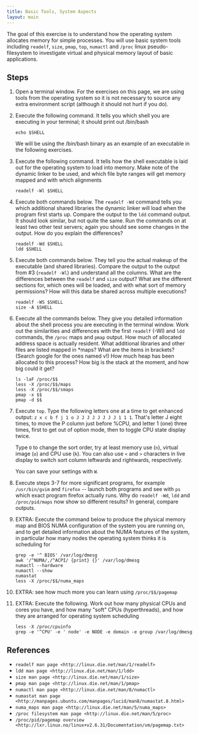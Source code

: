 ```yaml
---
title: Basic Tools, System Aspects
layout: main
---
```


The goal of this exercise is to understand how the operating system allocates
memory for simple processes.  You will use basic system tools including
`readelf`, `size`, `pmap`, `top`, `numactl` and `/proc` linux
pseudo-filesystem to investigate virtual and physical memory layout of basic
applications.

Steps
-----

1. Open a terminal window. For the exercises on this page, we are using
   tools from the operating system so it is not necessary to source any
   extra environment script (although it should not hurt if you do).

2. Execute the following command.  It tells you which shell you are executing
   in your terminal; it should print out /bin/bash

       echo $SHELL

   We will be using the /bin/bash binary as an example of an executable
   in the following exercises.

3. Execute the following command.  It tells how the shell executable is laid
   out for the operating system to load into memory.  Make note of the dynamic
   linker to be used, and which file byte ranges will get memory mapped and
   with which alignments

       readelf -Wl $SHELL

4. Execute both commands below.  The `readelf -Wd` command tells you which
   additional shared libraries the dynamic linker will load when the program
   first starts up.  Compare the output to the `ldd` command output.  It
   should look similar, but not quite the same.  Run the commands on at least
   two other test servers; again you should see some changes in the output.
   How do you explain the differences?

       readelf -Wd $SHELL
       ldd $SHELL

5. Execute both commands below.  They tell you the actual makeup of the
   executable (and shared libraries).  Compare the output to the output from
   #3 (`readelf -Wl`) and understand all the columns.  What are the
   differences between the `readelf` and `size` output?  What are the
   different sections for, which ones will be loaded, and with what sort of
   memory permissions?  How will this data be shared across multiple
   executions?

       readelf -WS $SHELL
       size -A $SHELL

6. Execute all the commands below.  They give you detailed information about
   the shell process you are executing in the terminal window.  Work out the
   similarities and differences with the first `readelf` (-Wl) and `ldd`
   commands, the `/proc` maps and `pmap` output.  How much of allocated
   address space is actually resident.  What additional libraries and other
   files are listed mapped in \*maps?  What are the items in brackets? (Search
   google for the ones named v<something>!) How much heap has been allocated
   to this process?  How big is the stack at the moment, and how big could it
   get?

       ls -laF /proc/$$
       less -X /proc/$$/maps
       less -X /proc/$$/smaps
       pmap -x $$
       pmap -d $$

7. Execute `top`.  Type the following letters one at a time to get enhanced
   output: `z x c b f j 1 o J J J J J J J J 1 1 1`.  That's letter J eight
   times, to move the P column just before %CPU, and letter 1 (one) three
   times, first to get out of option mode, then to toggle CPU state display
   twice.

   Type `O` to change the sort order, try at least memory use (`n`), virtual
   image (`o`) and CPU use (`k`).  You can also use `<` and `>`
   characters in live display to switch sort column leftwards and rightwards,
   respectively.

   You can save your settings with `W`.

8. Execute steps 3-7 for more significant programs, for example
   `/usr/bin/gvim` and `firefox` -- launch both programs and see with
   `ps` which exact program firefox actually runs.  Why do `readelf -Wd`,
   `ldd` and `/proc/pid/maps` now show so different results?  In general,
   compare outputs.

9. EXTRA: Execute the command below to produce the physical memory map and
   BIOS NUMA configuration of the system you are running on, and to get
   detailed information about the NUMA features of the system, in particular
   how many nodes the operating system thinks it is scheduling for

       grep -e '^ BIOS' /var/log/dmesg
       awk '/^NUMA/,/^ACPI/ {print} {}' /var/log/dmesg
       numactl --hardware
       numactl --show
       numastat
       less -X /proc/$$/numa_maps

11. EXTRA: see how much more you can learn using `/proc/$$/pagemap`

12. EXTRA: Execute the following. Work out how many physical CPUs and cores
    you have, and how many "soft" CPUs (hyperthreads), and how they are
    arranged for operating system scheduling

        less -X /proc/cpuinfo
        grep -e '^CPU' -e ' node' -e NODE -e domain -e group /var/log/dmesg

References
----------

* `readelf man page <http://linux.die.net/man/1/readelf>`
* `ldd man page <http://linux.die.net/man/1/ldd>`
* `size man page <http://linux.die.net/man/1/size>`
* `pmap man page <http://linux.die.net/man/1/pmap>`
* `numactl man page <http://linux.die.net/man/8/numactl>`
* `numastat man page <http://manpages.ubuntu.com/manpages/lucid/man8/numastat.8.html>`
* `numa_maps man page <http://linux.die.net/man/5/numa_maps>`
* `/proc filesystem man page <http://linux.die.net/man/5/proc>`
* `/proc/pid/pagemap overview <http://lxr.linux.no/linux+v2.6.31/Documentation/vm/pagemap.txt>`
